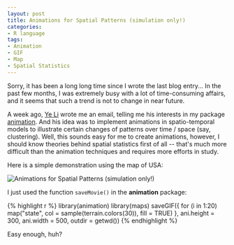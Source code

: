 ```yaml
---
layout: post
title: Animations for Spatial Patterns (simulation only!)
categories:
- R language
tags:
- Animation
- GIF
- Map
- Spatial Statistics
---
```


Sorry, it has been a long long time since I wrote the last blog entry... In the past few months, I was extremely busy with a lot of time-consuming affairs, and it seems that such a trend is not to change in near future.

A week ago, [Ye Li](http://individual.utoronto.ca/ye_li/) wrote me an email, telling me his interests in my package [animation](http://cran.r-project.org/package=animation). And his idea was to implement animations in spatio-temporal models to illustrate certain changes of patterns over time / space (say, clustering). Well, this sounds easy for me to create animations, however, I should know theories behind spatial statistics first of all -- that's much more difficult than the animation techniques and requires more efforts in study.

Here is a simple demonstration using the map of USA:

![Animations for Spatial Patterns (simulation only!)](http://i.imgur.com/CJe13.gif)

I just used the function `saveMovie()` in the **animation** package:

{% highlight r %}
library(animation)
library(maps)
saveGIF({
  for (i in 1:20)
    map("state", col = sample(terrain.colors(30)), fill = TRUE)
}, ani.height = 300, ani.width = 500, outdir = getwd())
{% endhighlight %}

Easy enough, huh?

